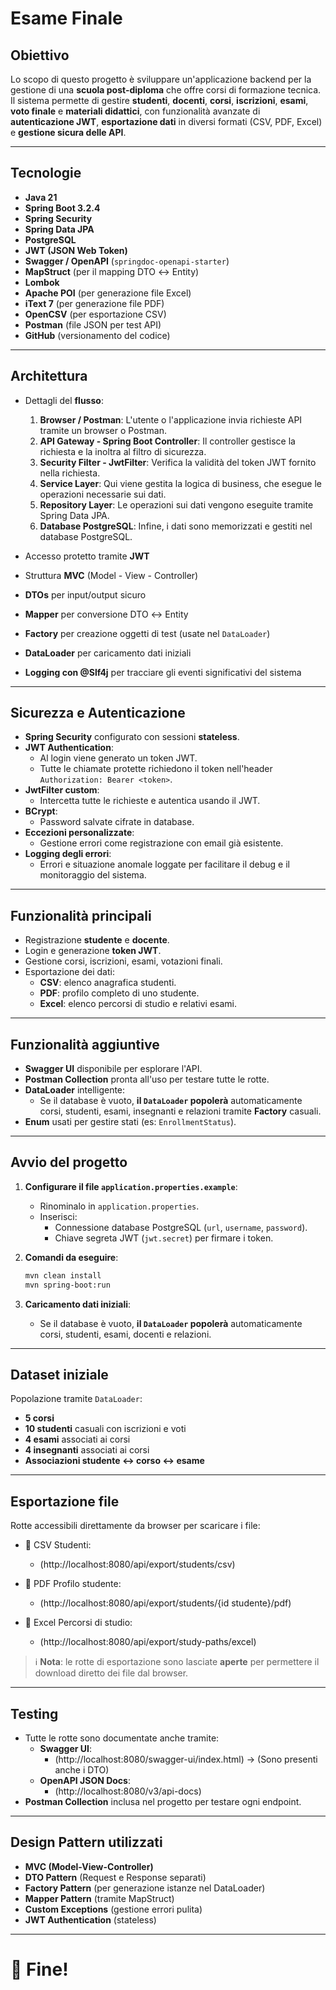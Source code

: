 # Esame Finale

## Obiettivo
Lo scopo di questo progetto è sviluppare un'applicazione backend per la gestione di una **scuola post-diploma** che offre corsi di formazione tecnica.  
Il sistema permette di gestire **studenti**, **docenti**, **corsi**, **iscrizioni**, **esami**, **voto finale** e **materiali didattici**, con funzionalità avanzate di **autenticazione JWT**, **esportazione dati** in diversi formati (CSV, PDF, Excel) e **gestione sicura delle API**.

---

## Tecnologie
- **Java 21**
- **Spring Boot 3.2.4**
- **Spring Security**
- **Spring Data JPA**
- **PostgreSQL**
- **JWT (JSON Web Token)**
- **Swagger / OpenAPI** (`springdoc-openapi-starter`)
- **MapStruct** (per il mapping DTO ↔️ Entity)
- **Lombok**
- **Apache POI** (per generazione file Excel)
- **iText 7** (per generazione file PDF)
- **OpenCSV** (per esportazione CSV)
- **Postman** (file JSON per test API)
- **GitHub** (versionamento del codice)

---

## Architettura
- Dettagli del **flusso**:
    1. **Browser / Postman**: L'utente o l'applicazione invia richieste API tramite un browser o Postman.
    2. **API Gateway - Spring Boot Controller**: Il controller gestisce la richiesta e la inoltra al filtro di sicurezza.
    3. **Security Filter - JwtFilter**: Verifica la validità del token JWT fornito nella richiesta.
    4. **Service Layer**: Qui viene gestita la logica di business, che esegue le operazioni necessarie sui dati.
    5. **Repository Layer**: Le operazioni sui dati vengono eseguite tramite Spring Data JPA.
    6. **Database PostgreSQL**: Infine, i dati sono memorizzati e gestiti nel database PostgreSQL.
    
- Accesso protetto tramite **JWT**
- Struttura **MVC** (Model - View - Controller)
- **DTOs** per input/output sicuro
- **Mapper** per conversione DTO ↔️ Entity
- **Factory** per creazione oggetti di test (usate nel `DataLoader`)
- **DataLoader** per caricamento dati iniziali
- **Logging con @Slf4j** per tracciare gli eventi significativi del sistema

---

## Sicurezza e Autenticazione
- **Spring Security** configurato con sessioni **stateless**.
- **JWT Authentication**:
  - Al login viene generato un token JWT.
  - Tutte le chiamate protette richiedono il token nell'header `Authorization: Bearer <token>`.
- **JwtFilter custom**:
  - Intercetta tutte le richieste e autentica usando il JWT.
- **BCrypt**:
  - Password salvate cifrate in database.
- **Eccezioni personalizzate**:
  - Gestione errori come registrazione con email già esistente.
- **Logging degli errori**:
  - Errori e situazione anomale loggate per facilitare il debug e il monitoraggio del sistema.

---

## Funzionalità principali
- Registrazione **studente** e **docente**.
- Login e generazione **token JWT**.
- Gestione corsi, iscrizioni, esami, votazioni finali.
- Esportazione dei dati:
  - **CSV**: elenco anagrafica studenti.
  - **PDF**: profilo completo di uno studente.
  - **Excel**: elenco percorsi di studio e relativi esami.

---

## Funzionalità aggiuntive
- **Swagger UI** disponibile per esplorare l'API.
- **Postman Collection** pronta all'uso per testare tutte le rotte.
- **DataLoader** intelligente:
  - Se il database è vuoto, **il `DataLoader` popolerà** automaticamente corsi, studenti, esami, insegnanti e relazioni tramite **Factory** casuali.
- **Enum** usati per gestire stati (es: `EnrollmentStatus`).

---

## Avvio del progetto

1. **Configurare il file `application.properties.example`**:
   - Rinominalo in `application.properties`.
   - Inserisci:
     - Connessione database PostgreSQL (`url`, `username`, `password`).
     - Chiave segreta JWT (`jwt.secret`) per firmare i token.

2. **Comandi da eseguire**:
   ```bash
   mvn clean install
   mvn spring-boot:run
   ```

3. **Caricamento dati iniziali**:
   - Se il database è vuoto, **il `DataLoader` popolerà** automaticamente corsi, studenti, esami, docenti e relazioni.

---

## Dataset iniziale
Popolazione tramite `DataLoader`:
- **5 corsi**
- **10 studenti** casuali con iscrizioni e voti
- **4 esami** associati ai corsi
- **4 insegnanti** associati ai corsi
- **Associazioni studente ↔️ corso ↔️ esame**

---

## Esportazione file

Rotte accessibili direttamente da browser per scaricare i file:

- 📄 CSV Studenti:
  - (http://localhost:8080/api/export/students/csv)

- 📄 PDF Profilo studente:
  - (http://localhost:8080/api/export/students/{id studente}/pdf)

- 📄 Excel Percorsi di studio:
  - (http://localhost:8080/api/export/study-paths/excel)

> ℹ️ **Nota**: le rotte di esportazione sono lasciate **aperte** per permettere il download diretto dei file dal browser.

---

## Testing
- Tutte le rotte sono documentate anche tramite:
  - **Swagger UI**:
    - (http://localhost:8080/swagger-ui/index.html) -> (Sono presenti anche i DTO)
  - **OpenAPI JSON Docs**:
    - (http://localhost:8080/v3/api-docs)
- **Postman Collection** inclusa nel progetto per testare ogni endpoint.

---

## Design Pattern utilizzati
- **MVC (Model-View-Controller)**
- **DTO Pattern** (Request e Response separati)
- **Factory Pattern** (per generazione istanze nel DataLoader)
- **Mapper Pattern** (tramite MapStruct)
- **Custom Exceptions** (gestione errori pulita)
- **JWT Authentication** (stateless)

---

# 🚀 Fine!

